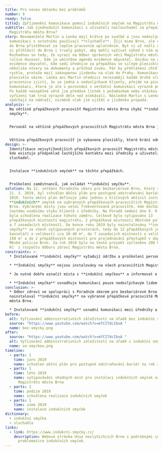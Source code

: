 ```yaml
---
title: Pro novou občanku bez problémů
number: 9
ready: false
title2: Zpříjemnění komunikace pomocí indukčních smyček na Magistrátu města Brna
subtitle: Jak zjednodušit komunikaci s uživateli naslouchadel za přepážkami na
  Magistrátu města Brna?
story: Novomanželé Martin a Lenka mají krátce po svatbě a jsou nedoslýchaví. Pro
  komunikaci s ostatními používají **sluchadlo**. Žijí mimo Brno, ale chtějí se
  do Brna přistěhovat za lepším pracovním uplatněním. Byt si už našli a chtějí
  si přihlásit do Brna i trvalý pobyt, aby mohli vyžívat výhod s ním spojených.
  Rozhodnou se tedy, že vyrazí na Odbor správních věcí Magistrátu města Brna
  (ulice Husova), kde je umístěna agenda evidence obyvatel. Dojdou na oddělení
  evidence obyvatel, kde sedí úřednice za přepážkou se silným plexisklem a
  několika otvory na dokumenty a průchod zvuku. Pár by přehlášení chtěl vyřídit
  rychle, protože mají zakoupenou jízdenku na vlak do Prahy. Komunikace přes
  plexisklo vázne. Lenka ani Martin úřednici nerozumějí každé druhé slovo. Když
  pracovnice zjistí, že se jedná o nedoslýchavé klienty, přejde na písemnou
  komunikaci, která je ale v porovnání s verbální komunikací výrazně pomalejší.
  Po každé neúspěšné větě jim předává lístek s požadavkem nebo otázkou. Celá
  vyřízení tak trvá výrazně déle než očekávali. Následně Martin s Lenkou
  spěchají na nádraží, nicméně vlak jim ujíždí a jízdenka propadá.
analysis: >-
  Na většině přepážkových pracovišť Magistrátu města Brna chybí **indukční
  smyčky**.


  Personál na většině přepážkových pracovištích Magistrátu města Brna je proškolen v komunikaci s nedoslýchavými lidmi, ale komunikace trvá zbytečně dlouho.


  Většina přepážkových pracovišť je vybavena plexiskly, které brání odezírání a lepší slyšitelnosti zvuku.
design: >-
  Identifikace nejvytíženějších přepážkových pracovišť Magistrátu města Brna,
  kde existuje předpoklad častějšího kontaktu mezi úředníky a uživateli
  sluchadel.


  Instalace **indukčních smyček** na těchto přepážkách.


  Proškolení zaměstnanců, jak ovládat **indukční smyčku**.
solution: Na 12. setkání Poradního sboru pro bezbariérové Brno, který se konal
  21. 3. 2019, byl schválen Akční plán pro postupné odstraňování bariér na rok
  2019. Tento akční plán definuje jako jednou z klíčových aktivit instalaci
  **indukčních** smyček na vybranných přepážkových pracovištích Magistrátu města
  Brna. Vybranými místy jsou velmi frekventovaná pracoviště, kde dochází k
  častému osobnímu styku klientů s úředníky. Na Poradě vedení dne 9. 9. 2019
  byla schválena realizace tohoto záměru. Celkově bylo vytipováno 13
  přepážkových místností magistrátu, 2 přepážkové místnosti Městské policie Brno
  a 7 zasedacích místností. Do konce roku 2019 byly nainstalovány **indukční
  smyčky** ve všech vytipovaných prostorách, tedy do 13 přepážkových jednacích
  kanceláří o velikosti cca 10-40 m², do 7 zasedacích místností o velikosti do
  150 m² a do 2 přepážkových místností pro projednávání přestupků v dopravě na
  Měské policie Brno. Za rok 2019 bylo na tento projekt vyčleněno 200 000,-
  Kč  z rozpočtu Odboru zdraví Magistrátu města Brna.
constraints: >-
  * Instalované **indukční smyčky** vyžadují údržbu a proškolení personálu.

  * **Indukční smyčky** nejsou instalovány na všech pracovištích Magistrátu města Brna, kde dochází k kontaktu mezi úředníkem a klientem.

  * Je nutné dobře označit místa s **indukční smyčkou** a informovat o nich uživatele naslouchadla.

  * **Indukční smyčka** usnadňuje komunikaci pouze nedoslýchavým lidem se **sluchadlem**, nikoliv všem lidem se sluchovým znevýhodněním.
conclusion: >-
  * Odbor zdraví ve spolupráci s Poradním sborem pro bezbariérové Brno
  nainstaloval **indukční smyčky** na vybranné přepážkové pracoviště Magistrátu
  města Brna.

  * Instalované **indukční smyčky** usnadní komunikaci mezi úředníky a uživateli **sluchadla**, díky čemuž bude vyřizování administrativních záležitostí pro obě strany rychlejší a komfortnější.
before:
  alt: Vyřizování administrativních záležitostí na úřadě bez indukční smyčky
  source: "https://www.youtube.com/watch?v=mfCITdcIbxA "
  name: bez-smycky.png
after:
  source: "https://www.youtube.com/watch?v=mfCITdcIbxA "
  alt: Vyřizování administrativních záležitostí na úřadě s indukční smyčkou
  name: se-smyckou.png
timeline:
  - parts: 1
    time: jaro 2019
    name: schválen akční plán pro postupné odstraňování bariér na rok 2019
  - parts: 1
    time: léto 2019
    name: vytipovávání vhodných míst pro instalaci indukčních smyček na odborech
      Magistrátu města Brna
  - parts: 1
    time: podzim 2019
    name: schválena realizace indukčních smyček
  - parts: 1
    time: zima 2019
    name: instalace indukčních smyček
dictionary:
  - indukční smyčka
  - sluchadlo
links:
  - link: https://www.indukcni-smycky.cz/
    description: Webová stránka Unie neslyšíchcích Brno s podrobnými informacemi o
      problematice indukčních smyček.
---
```

